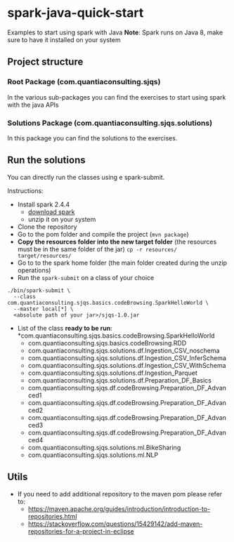 # spark-java-quick-start
Examples to start using spark with Java
**Note**: Spark runs on Java 8, make sure to have it installed on your system

## Project structure
### Root Package (com.quantiaconsulting.sjqs)
In the various sub-packages you can find the exercises to start using spark with the java APIs

### Solutions Package (com.quantiaconsulting.sjqs.solutions)
In this package you can find the solutions to the exercises.

## Run the solutions
You can directly run the classes using e spark-submit.

Instructions:

* Install spark 2.4.4
	* [download spark](https://www.apache.org/dyn/closer.lua/spark/spark-2.4.4/spark-2.4.4-bin-hadoop2.7.tgz)
	* unzip it on your system
* Clone the repository
* Go to the pom folder and compile the project (`mvn package`)
* **Copy the resources folder into the new target folder** (the resources must be in the same folder of the jar)
`cp -r resources/ target/resources/`
* Go to to the spark home folder (the main folder created during the unzip operations)
* Run the `spark-submit` on a class of your choice

```
./bin/spark-submit \
  --class com.quantiaconsulting.sjqs.basics.codeBrowsing.SparkHelloWorld \
  --master local[*] \
  <absolute path of your jar>/sjqs-1.0.jar
```

* List of the class **ready to be run**:
	*com.quantiaconsulting.sjqs.basics.codeBrowsing.SparkHelloWorld
	* com.quantiaconsulting.sjqs.basics.codeBrowsing.RDD 
	* com.quantiaconsulting.sjqs.solutions.df.Ingestion_CSV_noschema
	* com.quantiaconsulting.sjqs.solutions.df.Ingestion_CSV_InferSchema
	* com.quantiaconsulting.sjqs.solutions.df.Ingestion_CSV_WithSchema
	* com.quantiaconsulting.sjqs.solutions.df.Ingestion_Parquet
	* com.quantiaconsulting.sjqs.solutions.df.Preparation_DF_Basics
	* com.quantiaconsulting.sjqs.df.codeBrowsing.Preparation_DF_Advanced1
	* com.quantiaconsulting.sjqs.df.codeBrowsing.Preparation_DF_Advanced2
	* com.quantiaconsulting.sjqs.df.codeBrowsing.Preparation_DF_Advanced3
	* com.quantiaconsulting.sjqs.df.codeBrowsing.Preparation_DF_Advanced4
	* com.quantiaconsulting.sjqs.solutions.ml.BikeSharing
	* com.quantiaconsulting.sjqs.solutions.ml.NLP
	
## Utils
* If you need to add additional repository to the maven pom please refer to:
	* https://maven.apache.org/guides/introduction/introduction-to-repositories.html
	* https://stackoverflow.com/questions/15429142/add-maven-repositories-for-a-project-in-eclipse


